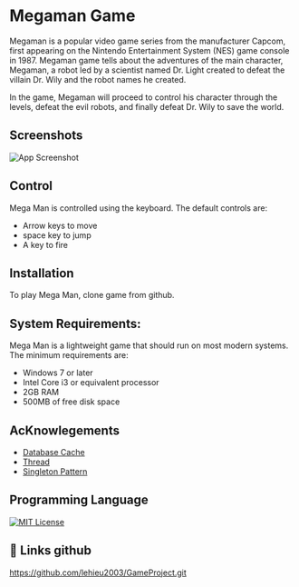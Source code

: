 
# Megaman Game
Megaman is a popular video game series from the manufacturer Capcom, first appearing on the Nintendo Entertainment System (NES) game console in 1987. Megaman game tells about the adventures of the main character, Megaman, a robot led by a scientist named Dr. Light created to defeat the villain Dr. Wily and the robot names he created.

In the game, Megaman will proceed to control his character through the levels, defeat the evil robots, and finally defeat Dr. Wily to save the world.

## Screenshots

![App Screenshot](https://cdn.discordapp.com/attachments/745580405088059442/1107705732389933146/Screenshot_2023-05-15_230713.png)


## Control

Mega Man is controlled using the keyboard. The default controls are:

- Arrow keys to move
- space key to jump
- A key to fire

## Installation

To play Mega Man, clone game from github.


## System Requirements:
Mega Man is a lightweight game that should run on most modern systems. The minimum requirements are:

- Windows 7 or later
- Intel Core i3 or equivalent processor
- 2GB RAM
- 500MB of free disk space
## AcKnowlegements

 - [Database Cache](https://viblo.asia/p/in-memory-cache-la-gi-LzD5dLro5jY)
 - [Thread](https://docs.oracle.com/javase/8/docs/api/java/lang/Thread.html)
 - [Singleton Pattern](https://www.oracle.com/technical-resources/articles/java/singleton.html)




## Programming Language

[![MIT License](https://banner2.cleanpng.com/20180805/iot/kisspng-logo-java-runtime-environment-programming-language-java-util-concurrentmodificationexception-%C3%96mer-5b6766ab2d98b8.1809687115335031471868.jpg)](https://choosealicense.com/licenses/mit/)



## 🔗 Links github
https://github.com/lehieu2003/GameProject.git

